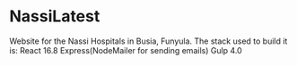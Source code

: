 # NassiLatest
Website for the Nassi Hospitals in Busia, Funyula.
The stack used to build it is:
React 16.8
Express(NodeMailer for sending emails)
Gulp 4.0
